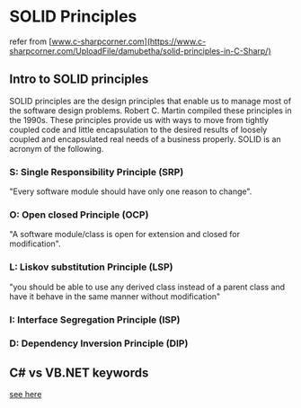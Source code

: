 # SOLID Principles

refer from [www.c-sharpcorner.com](https://www.c-sharpcorner.com/UploadFile/damubetha/solid-principles-in-C-Sharp/)

## Intro to SOLID principles
 
SOLID principles are the design principles that enable us to manage most of the software design problems. Robert C. Martin compiled these principles in the 1990s. These principles provide us with ways to move from tightly coupled code and little encapsulation to the desired results of loosely coupled and encapsulated real needs of a business properly. SOLID is an acronym of the following.

### S: Single Responsibility Principle (SRP) 

"Every software module should have only one reason to change".

### O: Open closed Principle (OCP)

"A software module/class is open for extension and closed for modification".

### L: Liskov substitution Principle (LSP)

"you should be able to use any derived class instead of a parent class and have it behave in the same manner without modification"

### I: Interface Segregation Principle (ISP)


### D: Dependency Inversion Principle (DIP)

## C# vs VB.NET keywords

[see here](https://sites.harding.edu/fmccown/vbnet_csharp_comparison.html)
